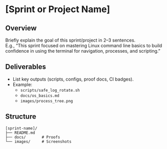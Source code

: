 # [Sprint or Project Name]

## Overview
Briefly explain the goal of this sprint/project in 2–3 sentences.  
E.g., “This sprint focused on mastering Linux command line basics to build confidence in using the terminal for navigation, processes, and scripting.”

## Deliverables
- List key outputs (scripts, configs, proof docs, CI badges).
- Example:
  - `scripts/safe_log_rotate.sh`
  - `docs/os_basics.md`
  - `images/process_tree.png`

## Structure
```
[sprint-name]/
├── README.md
├── docs/       # Proofs
└── images/     # Screenshots
```